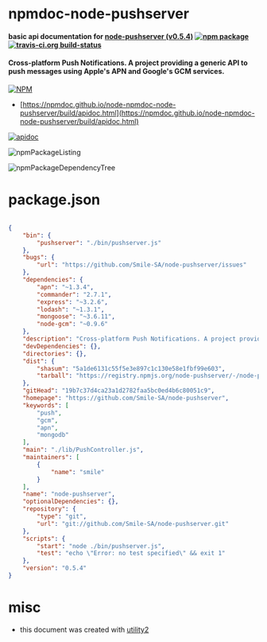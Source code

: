 # npmdoc-node-pushserver

#### basic api documentation for  [node-pushserver (v0.5.4)](https://github.com/Smile-SA/node-pushserver)  [![npm package](https://img.shields.io/npm/v/npmdoc-node-pushserver.svg?style=flat-square)](https://www.npmjs.org/package/npmdoc-node-pushserver) [![travis-ci.org build-status](https://api.travis-ci.org/npmdoc/node-npmdoc-node-pushserver.svg)](https://travis-ci.org/npmdoc/node-npmdoc-node-pushserver)

#### Cross-platform Push Notifications. A project providing a generic API to push messages using Apple's APN and Google's GCM services.

[![NPM](https://nodei.co/npm/node-pushserver.png?downloads=true&downloadRank=true&stars=true)](https://www.npmjs.com/package/node-pushserver)

- [https://npmdoc.github.io/node-npmdoc-node-pushserver/build/apidoc.html](https://npmdoc.github.io/node-npmdoc-node-pushserver/build/apidoc.html)

[![apidoc](https://npmdoc.github.io/node-npmdoc-node-pushserver/build/screenCapture.buildCi.browser.%252Ftmp%252Fbuild%252Fapidoc.html.png)](https://npmdoc.github.io/node-npmdoc-node-pushserver/build/apidoc.html)

![npmPackageListing](https://npmdoc.github.io/node-npmdoc-node-pushserver/build/screenCapture.npmPackageListing.svg)

![npmPackageDependencyTree](https://npmdoc.github.io/node-npmdoc-node-pushserver/build/screenCapture.npmPackageDependencyTree.svg)



# package.json

```json

{
    "bin": {
        "pushserver": "./bin/pushserver.js"
    },
    "bugs": {
        "url": "https://github.com/Smile-SA/node-pushserver/issues"
    },
    "dependencies": {
        "apn": "~1.3.4",
        "commander": "2.7.1",
        "express": "~3.2.6",
        "lodash": "~1.3.1",
        "mongoose": "~3.6.11",
        "node-gcm": "~0.9.6"
    },
    "description": "Cross-platform Push Notifications. A project providing a generic API to push messages using Apple's APN and Google's GCM services.",
    "devDependencies": {},
    "directories": {},
    "dist": {
        "shasum": "5a1de6131c55f5e3e897c1c130e58e1fbf99e603",
        "tarball": "https://registry.npmjs.org/node-pushserver/-/node-pushserver-0.5.4.tgz"
    },
    "gitHead": "19b7c37d4ca23a1d2782faa5bc0ed4b6c80051c9",
    "homepage": "https://github.com/Smile-SA/node-pushserver",
    "keywords": [
        "push",
        "gcm",
        "apn",
        "mongodb"
    ],
    "main": "./lib/PushController.js",
    "maintainers": [
        {
            "name": "smile"
        }
    ],
    "name": "node-pushserver",
    "optionalDependencies": {},
    "repository": {
        "type": "git",
        "url": "git://github.com/Smile-SA/node-pushserver.git"
    },
    "scripts": {
        "start": "node ./bin/pushserver.js",
        "test": "echo \"Error: no test specified\" && exit 1"
    },
    "version": "0.5.4"
}
```



# misc
- this document was created with [utility2](https://github.com/kaizhu256/node-utility2)
